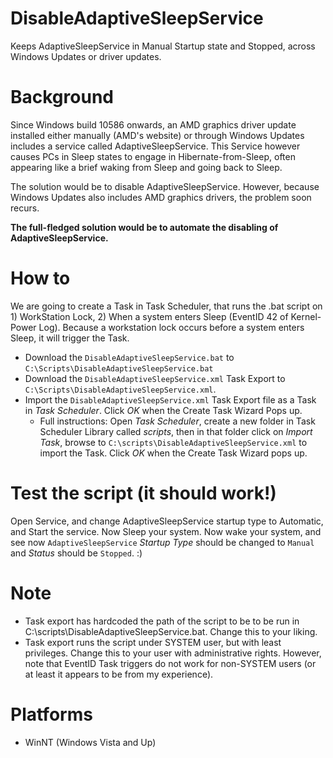 # DisableAdaptiveSleepService
Keeps AdaptiveSleepService in Manual Startup state and Stopped, across Windows Updates or driver updates.

# Background
Since Windows build 10586 onwards, an AMD graphics driver update installed either manually (AMD's website) or through Windows Updates includes a service called AdaptiveSleepService. This Service however causes PCs in Sleep states to engage in Hibernate-from-Sleep, often appearing like a brief waking from Sleep and going back to Sleep. 

The solution would be to disable AdaptiveSleepService. However, because Windows Updates also includes AMD graphics drivers, the problem soon recurs. 

<b>The full-fledged solution would be to automate the disabling of AdaptiveSleepService.</b>

# How to
We are going to create a Task in Task Scheduler, that runs the .bat script on 1) WorkStation Lock, 2) When a system enters Sleep (EventID 42 of Kernel-Power Log). Because a workstation lock occurs before a system enters Sleep, it will trigger the Task.
- Download the <code>DisableAdaptiveSleepService.bat</code> to <code>C:\Scripts\DisableAdaptiveSleepService.bat</code>
- Download the <code>DisableAdaptiveSleepService.xml</code> Task Export to <code>C:\Scripts\DisableAdaptiveSleepService.xml</code>.
- Import the <code>DisableAdaptiveSleepService.xml</code> Task Export file as a Task in <i>Task Scheduler</i>. Click <i>OK</i> when the Create Task Wizard Pops up.
  - Full instructions: Open <i>Task Scheduler</i>, create a new folder in Task Scheduler Library called <i>scripts</i>, then in that folder click on <i>Import Task</i>, browse to <code>C:\scripts\DisableAdaptiveSleepService.xml</code> to import the Task. Click <i>OK</i> when the Create Task Wizard pops up.

# Test the script (it should work!)
Open Service, and change AdaptiveSleepService startup type to Automatic, and Start the service. Now Sleep your system. Now wake your system, and see now <code>AdaptiveSleepService</code> <i>Startup Type</i> should be changed to <code>Manual</code> and <i>Status</i> should be <code>Stopped</code>. :)

# Note
- Task export has hardcoded the path of the script to be to be run in C:\scripts\DisableAdaptiveSleepService.bat. Change this to your liking.
- Task export runs the script under SYSTEM user, but with least privileges. Change this to your user with administrative rights. However, note that EventID Task triggers do not work for non-SYSTEM users (or at least it appears to be from my experience).

# Platforms
- WinNT (Windows Vista and Up)

